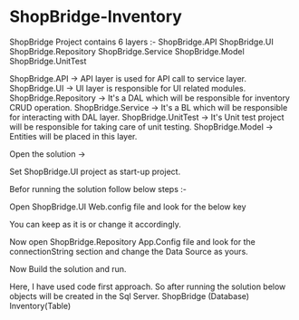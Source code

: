 # ShopBridge-Inventory

ShopBridge Project contains 6 layers :-
ShopBridge.API
ShopBridge.UI
ShopBridge.Repository
ShopBridge.Service
ShopBridge.Model
ShopBridge.UnitTest

ShopBridge.API -> API layer is used for API call to service layer.
ShopBridge.UI -> UI layer is responsible for UI related modules.
ShopBridge.Repository -> It's a DAL which will be responsible for inventory CRUD operation.
ShopBridge.Service -> It's a BL which will be responsible for interacting with DAL layer.
ShopBridge.UnitTest -> It's Unit test project will be responsible for taking care of unit testing.
ShopBridge.Model -> Entities will be placed in this layer.

Open the solution ->

Set ShopBridge.UI project as start-up project. 

Befor running the solution follow below steps :-

Open ShopBridge.UI Web.config file and look for the below key

<add key="ApiBaseAddress" value="http://localhost:50347/api/" />

You can keep as it is or change it accordingly.

Now open ShopBridge.Repository App.Config file and look for the connectionString section and change the Data Source as yours.

Now Build the solution and run.

Here, I have used code first approach.
So after running the solution below objects will be created in the Sql Server.
ShopBridge (Database)
Inventory(Table)

